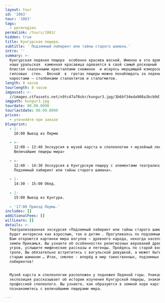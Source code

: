 ```yaml
---
layout: tour
id: '1063'
tour: '1063'
tags:
  - permregion
permalink: /tours/1063/
hidden: true
title: Кунгурская пещера.
subtitle: ' Подземный лабиринт или тайны старого шамана.'
intro: ''
summary: >-
  Кунгурская ледяная пещера  особенно красива весной. Именно в это время года
  наша уральская  каменная красавица одевается в свой самый роскошный  наряд,
  блистая сказочными кристаллами снежинок  и искрясь мерцающей изморозью 
  гипсовых  стен.  Весной  в  гротах пещеры можно понаблюдать за ледяными 
  наростами – столбиками сталактитов и сталагмитов.
length: 8 часов
tourlength: 8 часов
imgasset: >-
  //images.ctfassets.net/x9tc47a70skr/kungur3.jpg/3b6bf34eda908a3bcb9d1e65586a8666/kungur3.jpg
imgpath: kungur3.jpg
tourdate: 00.00.0000
tourlastdate: 00.00.0000
prices:
  - уточняйте при заказе
blueprint:
  - |-
    10:00 Выезд из Перми
     
  - >-
    12:00 – 12:40 Экскурсия в музей карста и спелеологии + музейный лекторий «
    Величайшие пещеры мира»
     
  - >-
    12:40 - 14:30 Экскурсия в Кунгурскую пещеру с элементами театрализации «
    Подземный лабиринт или тайны старого шамана».
     
  - |-
    14:30 - 15:00 Обед.
     
  - |-
    15:00 Выезд из Кунгура.
     
  - '17:00 Приезд Пермь.'
includes: []
additionalFees: []
willLearn: []
details: >-
  Театрализованная экскурсия «Подземный лабиринт или тайны старого шамана» 
  будет интересна как взрослым, так и детям . Прогуливаясь по подземным гротам,
  Вам откроются картинки мира вогулов – древнего народа, некогда населявшего
  земли Прикамья. Вы узнаете об особенностях религиозных верований древних
  угров, услышите мифические рассказы и легенды. Пройдясь по старой вогульской
  тропе, Вы обязательно встретитесь с вогульской девушкой, а может быть и со
  старым шаманом … Итак, смелее - вперёд в мир таинственных, подземных
  лабиринтов!


  Музей карста и спелеологии расположен у подножия Ледяной горы. Уникальная
  экспозиция рассказывает об истории изучения Кунгурской пещеры, знакомит с
  профессией спелеолога. Вы узнаете, как образуются в земной коре карсты, и
  познакомитесь с величайшими пещерами мира.

---
```

